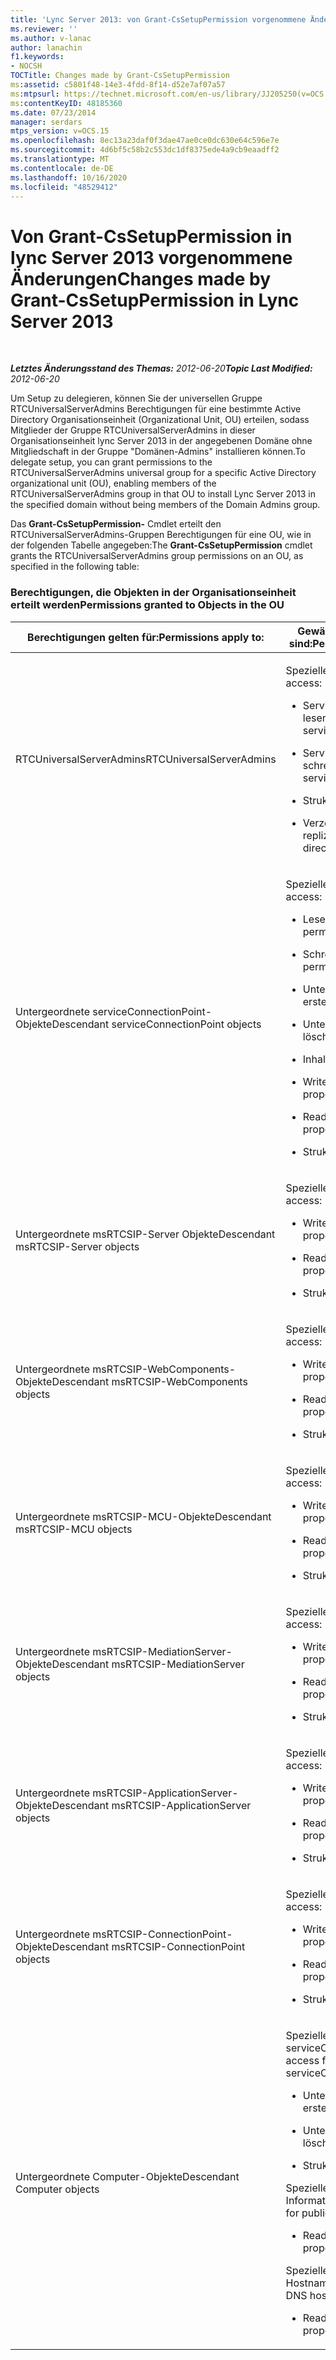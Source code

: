 ```yaml
---
title: 'Lync Server 2013: von Grant-CsSetupPermission vorgenommene Änderungen'
ms.reviewer: ''
ms.author: v-lanac
author: lanachin
f1.keywords:
- NOCSH
TOCTitle: Changes made by Grant-CsSetupPermission
ms:assetid: c5801f48-14e3-4fdd-8f14-d52e7af07a57
ms:mtpsurl: https://technet.microsoft.com/en-us/library/JJ205250(v=OCS.15)
ms:contentKeyID: 48185360
ms.date: 07/23/2014
manager: serdars
mtps_version: v=OCS.15
ms.openlocfilehash: 8ec13a23daf0f3dae47ae0ce0dc630e64c596e7e
ms.sourcegitcommit: 4d6bf5c58b2c553dc1df8375ede4a9cb9eaadff2
ms.translationtype: MT
ms.contentlocale: de-DE
ms.lasthandoff: 10/16/2020
ms.locfileid: "48529412"
---
```

# <a name="changes-made-by-grant-cssetuppermission-in-lync-server-2013"></a><span data-ttu-id="a5055-102">Von Grant-CsSetupPermission in lync Server 2013 vorgenommene Änderungen</span><span class="sxs-lookup"><span data-stu-id="a5055-102">Changes made by Grant-CsSetupPermission in Lync Server 2013</span></span>

<div data-xmlns="http://www.w3.org/1999/xhtml">

<div class="topic" data-xmlns="http://www.w3.org/1999/xhtml" data-msxsl="urn:schemas-microsoft-com:xslt" data-cs="https://msdn.microsoft.com/">

<div data-asp="https://msdn2.microsoft.com/asp">



</div>

<div id="mainSection">

<div id="mainBody">

<span> </span>

<span data-ttu-id="a5055-103">_**Letztes Änderungsstand des Themas:** 2012-06-20_</span><span class="sxs-lookup"><span data-stu-id="a5055-103">_**Topic Last Modified:** 2012-06-20_</span></span>

<span data-ttu-id="a5055-104">Um Setup zu delegieren, können Sie der universellen Gruppe RTCUniversalServerAdmins Berechtigungen für eine bestimmte Active Directory Organisationseinheit (Organizational Unit, OU) erteilen, sodass Mitglieder der Gruppe RTCUniversalServerAdmins in dieser Organisationseinheit lync Server 2013 in der angegebenen Domäne ohne Mitgliedschaft in der Gruppe "Domänen-Admins" installieren können.</span><span class="sxs-lookup"><span data-stu-id="a5055-104">To delegate setup, you can grant permissions to the RTCUniversalServerAdmins universal group for a specific Active Directory organizational unit (OU), enabling members of the RTCUniversalServerAdmins group in that OU to install Lync Server 2013 in the specified domain without being members of the Domain Admins group.</span></span>

<span data-ttu-id="a5055-105">Das **Grant-CsSetupPermission-** Cmdlet erteilt den RTCUniversalServerAdmins-Gruppen Berechtigungen für eine OU, wie in der folgenden Tabelle angegeben:</span><span class="sxs-lookup"><span data-stu-id="a5055-105">The **Grant-CsSetupPermission** cmdlet grants the RTCUniversalServerAdmins group permissions on an OU, as specified in the following table:</span></span>

### <a name="permissions-granted-to-objects-in-the-ou"></a><span data-ttu-id="a5055-106">Berechtigungen, die Objekten in der Organisationseinheit erteilt werden</span><span class="sxs-lookup"><span data-stu-id="a5055-106">Permissions granted to Objects in the OU</span></span>

<table>
<colgroup>
<col style="width: 50%" />
<col style="width: 50%" />
</colgroup>
<thead>
<tr class="header">
<th><span data-ttu-id="a5055-107">Berechtigungen gelten für:</span><span class="sxs-lookup"><span data-stu-id="a5055-107">Permissions apply to:</span></span></th>
<th><span data-ttu-id="a5055-108">Gewährte Berechtigungen sind:</span><span class="sxs-lookup"><span data-stu-id="a5055-108">Permissions granted are:</span></span></th>
</tr>
</thead>
<tbody>
<tr class="odd">
<td><p><span data-ttu-id="a5055-109">RTCUniversalServerAdmins</span><span class="sxs-lookup"><span data-stu-id="a5055-109">RTCUniversalServerAdmins</span></span></p></td>
<td><p><span data-ttu-id="a5055-110">Spezieller Zugriff:</span><span class="sxs-lookup"><span data-stu-id="a5055-110">Special access:</span></span></p>
<ul>
<li><p><span data-ttu-id="a5055-111">ServicePrincipalName lesen</span><span class="sxs-lookup"><span data-stu-id="a5055-111">Read servicePrincipalName</span></span></p></li>
<li><p><span data-ttu-id="a5055-112">ServicePrincipalName schreiben</span><span class="sxs-lookup"><span data-stu-id="a5055-112">Write servicePrincipalName</span></span></p></li>
<li><p><span data-ttu-id="a5055-113">Struktur löschen</span><span class="sxs-lookup"><span data-stu-id="a5055-113">Delete tree</span></span></p></li>
<li><p><span data-ttu-id="a5055-114">Verzeichnisänderungen replizieren</span><span class="sxs-lookup"><span data-stu-id="a5055-114">Replicating directory changes</span></span></p></li>
</ul></td>
</tr>
<tr class="even">
<td><p><span data-ttu-id="a5055-115">Untergeordnete serviceConnectionPoint-Objekte</span><span class="sxs-lookup"><span data-stu-id="a5055-115">Descendant serviceConnectionPoint objects</span></span></p></td>
<td><p><span data-ttu-id="a5055-116">Spezieller Zugriff:</span><span class="sxs-lookup"><span data-stu-id="a5055-116">Special access:</span></span></p>
<ul>
<li><p><span data-ttu-id="a5055-117">Leseberechtigungen</span><span class="sxs-lookup"><span data-stu-id="a5055-117">Read permissions</span></span></p></li>
<li><p><span data-ttu-id="a5055-118">Schreibberechtigungen</span><span class="sxs-lookup"><span data-stu-id="a5055-118">Write permissions</span></span></p></li>
<li><p><span data-ttu-id="a5055-119">Untergeordnetes Element erstellen</span><span class="sxs-lookup"><span data-stu-id="a5055-119">Create child</span></span></p></li>
<li><p><span data-ttu-id="a5055-120">Untergeordnetes Element löschen</span><span class="sxs-lookup"><span data-stu-id="a5055-120">Delete child</span></span></p></li>
<li><p><span data-ttu-id="a5055-121">Inhalt auflisten</span><span class="sxs-lookup"><span data-stu-id="a5055-121">List contents</span></span></p></li>
<li><p><span data-ttu-id="a5055-122">Write-Eigenschaft</span><span class="sxs-lookup"><span data-stu-id="a5055-122">Write property</span></span></p></li>
<li><p><span data-ttu-id="a5055-123">Read-Eigenschaft</span><span class="sxs-lookup"><span data-stu-id="a5055-123">Read property</span></span></p></li>
<li><p><span data-ttu-id="a5055-124">Struktur löschen</span><span class="sxs-lookup"><span data-stu-id="a5055-124">Delete tree</span></span></p></li>
</ul></td>
</tr>
<tr class="odd">
<td><p><span data-ttu-id="a5055-125">Untergeordnete msRTCSIP-Server Objekte</span><span class="sxs-lookup"><span data-stu-id="a5055-125">Descendant msRTCSIP-Server objects</span></span></p></td>
<td><p><span data-ttu-id="a5055-126">Spezieller Zugriff:</span><span class="sxs-lookup"><span data-stu-id="a5055-126">Special access:</span></span></p>
<ul>
<li><p><span data-ttu-id="a5055-127">Write-Eigenschaft</span><span class="sxs-lookup"><span data-stu-id="a5055-127">Write property</span></span></p></li>
<li><p><span data-ttu-id="a5055-128">Read-Eigenschaft</span><span class="sxs-lookup"><span data-stu-id="a5055-128">Read property</span></span></p></li>
<li><p><span data-ttu-id="a5055-129">Struktur löschen</span><span class="sxs-lookup"><span data-stu-id="a5055-129">Delete tree</span></span></p></li>
</ul></td>
</tr>
<tr class="even">
<td><p><span data-ttu-id="a5055-130">Untergeordnete msRTCSIP-WebComponents-Objekte</span><span class="sxs-lookup"><span data-stu-id="a5055-130">Descendant msRTCSIP-WebComponents objects</span></span></p></td>
<td><p><span data-ttu-id="a5055-131">Spezieller Zugriff:</span><span class="sxs-lookup"><span data-stu-id="a5055-131">Special access:</span></span></p>
<ul>
<li><p><span data-ttu-id="a5055-132">Write-Eigenschaft</span><span class="sxs-lookup"><span data-stu-id="a5055-132">Write property</span></span></p></li>
<li><p><span data-ttu-id="a5055-133">Read-Eigenschaft</span><span class="sxs-lookup"><span data-stu-id="a5055-133">Read property</span></span></p></li>
<li><p><span data-ttu-id="a5055-134">Struktur löschen</span><span class="sxs-lookup"><span data-stu-id="a5055-134">Delete tree</span></span></p></li>
</ul></td>
</tr>
<tr class="odd">
<td><p><span data-ttu-id="a5055-135">Untergeordnete msRTCSIP-MCU-Objekte</span><span class="sxs-lookup"><span data-stu-id="a5055-135">Descendant msRTCSIP-MCU objects</span></span></p></td>
<td><p><span data-ttu-id="a5055-136">Spezieller Zugriff:</span><span class="sxs-lookup"><span data-stu-id="a5055-136">Special access:</span></span></p>
<ul>
<li><p><span data-ttu-id="a5055-137">Write-Eigenschaft</span><span class="sxs-lookup"><span data-stu-id="a5055-137">Write property</span></span></p></li>
<li><p><span data-ttu-id="a5055-138">Read-Eigenschaft</span><span class="sxs-lookup"><span data-stu-id="a5055-138">Read property</span></span></p></li>
<li><p><span data-ttu-id="a5055-139">Struktur löschen</span><span class="sxs-lookup"><span data-stu-id="a5055-139">Delete tree</span></span></p></li>
</ul></td>
</tr>
<tr class="even">
<td><p><span data-ttu-id="a5055-140">Untergeordnete msRTCSIP-MediationServer-Objekte</span><span class="sxs-lookup"><span data-stu-id="a5055-140">Descendant msRTCSIP-MediationServer objects</span></span></p></td>
<td><p><span data-ttu-id="a5055-141">Spezieller Zugriff:</span><span class="sxs-lookup"><span data-stu-id="a5055-141">Special access:</span></span></p>
<ul>
<li><p><span data-ttu-id="a5055-142">Write-Eigenschaft</span><span class="sxs-lookup"><span data-stu-id="a5055-142">Write property</span></span></p></li>
<li><p><span data-ttu-id="a5055-143">Read-Eigenschaft</span><span class="sxs-lookup"><span data-stu-id="a5055-143">Read property</span></span></p></li>
<li><p><span data-ttu-id="a5055-144">Struktur löschen</span><span class="sxs-lookup"><span data-stu-id="a5055-144">Delete tree</span></span></p></li>
</ul></td>
</tr>
<tr class="odd">
<td><p><span data-ttu-id="a5055-145">Untergeordnete msRTCSIP-ApplicationServer-Objekte</span><span class="sxs-lookup"><span data-stu-id="a5055-145">Descendant msRTCSIP-ApplicationServer objects</span></span></p></td>
<td><p><span data-ttu-id="a5055-146">Spezieller Zugriff:</span><span class="sxs-lookup"><span data-stu-id="a5055-146">Special access:</span></span></p>
<ul>
<li><p><span data-ttu-id="a5055-147">Write-Eigenschaft</span><span class="sxs-lookup"><span data-stu-id="a5055-147">Write property</span></span></p></li>
<li><p><span data-ttu-id="a5055-148">Read-Eigenschaft</span><span class="sxs-lookup"><span data-stu-id="a5055-148">Read property</span></span></p></li>
<li><p><span data-ttu-id="a5055-149">Struktur löschen</span><span class="sxs-lookup"><span data-stu-id="a5055-149">Delete tree</span></span></p></li>
</ul></td>
</tr>
<tr class="even">
<td><p><span data-ttu-id="a5055-150">Untergeordnete msRTCSIP-ConnectionPoint-Objekte</span><span class="sxs-lookup"><span data-stu-id="a5055-150">Descendant msRTCSIP-ConnectionPoint objects</span></span></p></td>
<td><p><span data-ttu-id="a5055-151">Spezieller Zugriff:</span><span class="sxs-lookup"><span data-stu-id="a5055-151">Special access:</span></span></p>
<ul>
<li><p><span data-ttu-id="a5055-152">Write-Eigenschaft</span><span class="sxs-lookup"><span data-stu-id="a5055-152">Write property</span></span></p></li>
<li><p><span data-ttu-id="a5055-153">Read-Eigenschaft</span><span class="sxs-lookup"><span data-stu-id="a5055-153">Read property</span></span></p></li>
<li><p><span data-ttu-id="a5055-154">Struktur löschen</span><span class="sxs-lookup"><span data-stu-id="a5055-154">Delete tree</span></span></p></li>
</ul></td>
</tr>
<tr class="odd">
<td><p><span data-ttu-id="a5055-155">Untergeordnete Computer-Objekte</span><span class="sxs-lookup"><span data-stu-id="a5055-155">Descendant Computer objects</span></span></p></td>
<td><p><span data-ttu-id="a5055-156">Spezieller Zugriff für serviceConnectionPoint:</span><span class="sxs-lookup"><span data-stu-id="a5055-156">Special access for serviceConnectionPoint:</span></span></p>
<ul>
<li><p><span data-ttu-id="a5055-157">Untergeordnete Objekte erstellen</span><span class="sxs-lookup"><span data-stu-id="a5055-157">Create child objects</span></span></p></li>
<li><p><span data-ttu-id="a5055-158">Untergeordnete Objekte löschen</span><span class="sxs-lookup"><span data-stu-id="a5055-158">Delete child objects</span></span></p></li>
<li><p><span data-ttu-id="a5055-159">Struktur löschen</span><span class="sxs-lookup"><span data-stu-id="a5055-159">Delete tree</span></span></p></li>
</ul>
<p><span data-ttu-id="a5055-160">Spezieller Zugriff für öffentliche Informationen:</span><span class="sxs-lookup"><span data-stu-id="a5055-160">Special access for public information:</span></span></p>
<ul>
<li><p><span data-ttu-id="a5055-161">Read-Eigenschaft</span><span class="sxs-lookup"><span data-stu-id="a5055-161">Read property</span></span></p></li>
</ul>
<p><span data-ttu-id="a5055-162">Spezieller Zugriff für den DNS-Hostnamen:</span><span class="sxs-lookup"><span data-stu-id="a5055-162">Special access for DNS host name:</span></span></p>
<ul>
<li><p><span data-ttu-id="a5055-163">Read-Eigenschaft</span><span class="sxs-lookup"><span data-stu-id="a5055-163">Read property</span></span></p></li>
</ul></td>
</tr>
</tbody>
</table>


</div>

<span> </span>

</div>

</div>

</div>

